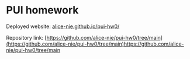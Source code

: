 # PUI homework

Deployed website: [alice-nie.github.io/pui-hw0/](https://alice-nie.github.io/pui-hw0/)

Repository link: [https://github.com/alice-nie/pui-hw0/tree/main](https://github.com/alice-nie/pui-hw0/tree/main)https://github.com/alice-nie/pui-hw0/tree/main
